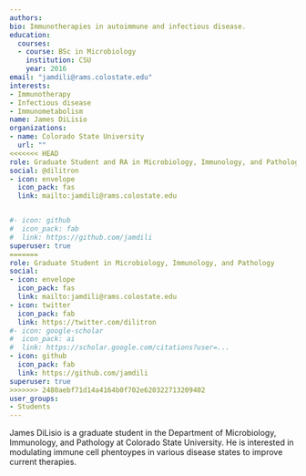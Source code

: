 ```yaml
---
authors:
bio: Immunotherapies in autoimmune and infectious disease.  
education:
  courses:
  - course: BSc in Microbiology
    institution: CSU
    year: 2016
email: "jamdili@rams.colostate.edu"
interests:
- Immunotherapy 
- Infectious disease
- Immunometabolism
name: James DiLisio
organizations: 
- name: Colorado State University
  url: ""
<<<<<<< HEAD
role: Graduate Student and RA in Microbiology, Immunology, and Pathology   
social: @dilitron
- icon: envelope
  icon_pack: fas
  link: mailto:jamdili@rams.colostate.edu


#- icon: github
#  icon_pack: fab
#  link: https://github.com/jamdili
superuser: true 
=======
role: Graduate Student in Microbiology, Immunology, and Pathology
social: 
- icon: envelope
  icon_pack: fas
  link: mailto:jamdili@rams.colostate.edu
- icon: twitter
  icon_pack: fab
  link: https://twitter.com/dilitron
#- icon: google-scholar
#  icon_pack: ai
#  link: https://scholar.google.com/citations?user=...
- icon: github
  icon_pack: fab
  link: https://github.com/jamdili
superuser: true
>>>>>>> 2480aebf71d14a4164b0f702e620322713209402
user_groups:
- Students
---
```


James DiLisio is a graduate student in the Department of Microbiology, Immunology, and Pathology at Colorado State University. He is interested in modulating immune cell phentoypes in various disease states to improve current therapies.    
